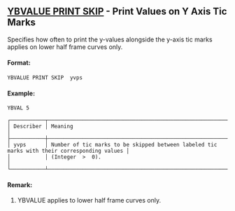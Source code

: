 ## [YBVALUE PRINT SKIP](https://help.hexagonmi.com/bundle/MSC_Nastran_2022.4/page/Nastran_Combined_Book/qrg/casecontrol4c/TOC.YBVALUE.PRINT.SKIP.xhtml) - Print Values on Y Axis Tic Marks

Specifies how often to print the y-values alongside the y-axis tic marks applies on lower half frame curves only.

#### Format:

```nastran
YBVALUE PRINT SKIP  yvps
```

#### Example:

```nastran
YBVAL 5
```

```text
┌───────────┬─────────────────────────────────────────────────────────────────────────────────────────────┐
│ Describer │ Meaning                                                                                     │
├───────────┼─────────────────────────────────────────────────────────────────────────────────────────────┤
│ yvps      │ Number of tic marks to be skipped between labeled tic marks with their corresponding values │
│           │ (Integer  >  0).                                                                            │
└───────────┴─────────────────────────────────────────────────────────────────────────────────────────────┘
```
#### Remark:

1. YBVALUE applies to lower half frame curves only.

